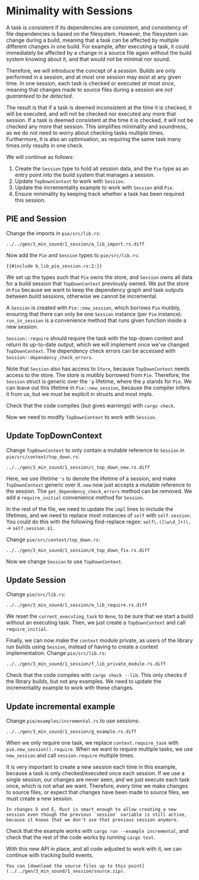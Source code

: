 # Minimality with Sessions

A task is consistent if its dependencies are consistent, and consistency of file dependencies is based on the filesystem.
However, the filesystem can change during a build, meaning that a task can be affected by multiple different changes in one build.
For example, after executing a task, it could immediately be affected by a change in a source file again without the build system knowing about it, and that would not be minimal nor sound.

Therefore, we will introduce the concept of a *session*.
Builds are only performed in a session, and at most one session may exist at any given time.
In one session, each task is checked or executed *at most once*, meaning that changes made to source files during a session are *not guaranteed to be detected*.

The result is that if a task is deemed inconsistent at the time it is checked, it will be executed, and will not be checked nor executed any more that session.
If a task is deemed consistent at the time it is checked, it will not be checked any more that session.
This simplifies minimality and soundness, as we do not need to worry about checking tasks multiple times.
Furthermore, it is also an optimisation, as requiring the same task many times only results in one check.

We will continue as follows:
1) Create the `Session` type to hold all session data, and the `Pie` type as an entry point into the build system that manages a session.
2) Update `TopDownContext` to work with `Session`.
3) Update the incrementality example to work with `Session` and `Pie`.
4) Ensure minimality by keeping track whether a task has been required this session.

## PIE and Session

Change the imports in `pie/src/lib.rs`: 

```diff2html fromfile linebyline
../../gen/3_min_sound/1_session/a_lib_import.rs.diff
```

Now add the `Pie` and `Session` types to `pie/src/lib.rs`:

```rust,
{{#include b_lib_pie_session.rs:2:}}
```

We set up the types such that `Pie` owns the store, and `Session` owns all data for a build session that `TopDownContext` previously owned.
We put the store in `Pie` because we want to keep the dependency graph and task outputs between build sessions, otherwise we cannot be incremental.

A `Session` is created with `Pie::new_session`, which borrows `Pie` mutibly, ensuring that there can only be one `Session` instance (per `Pie` instance).
`run_in_session` is a convenience method that runs given function inside a new session.

`Session::require` should require the task with the top-down context and return its up-to-date output, which we will implement once we've changed `TopDownContext`.
The dependency check errors can be accessed with `Session::dependency_check_errors`.

Note that `Session` also has access to `Store`, because `TopDownContext` needs access to the store.
The store is mutibly borrowed from `Pie`.
Therefore, the `Session` struct is generic over the `'p` lifetime, where the `p` stands for `Pie`.
We can leave out this lifetime in `Pie::new_session`, because the compiler infers it from us, but we must be explicit in structs and most impls.

Check that the code compiles (but gives warnings) with `cargo check`.

Now we need to modify `TopDownContext` to work with `Session`.

## Update TopDownContext

Change `TopDownContext` to only contain a mutable reference to `Session` in `pie/src/context/top_down.rs`:

```diff2html fromfile
../../gen/3_min_sound/1_session/c_top_down_new.rs.diff
```

Here, we use lifetime `'s` to denote the lifetime of a session, and make `TopDownContext` generic over it.
`new` now just accepts a mutable reference to the session.
The `get_dependency_check_errors` method can be removed.
We add a `require_initial` convenience method for `Session`.

In the rest of the file, we need to update the `impl` lines to include the lifetimes, and we need to replace most instances of `self` with `self.session`.
You could do this with the following find-replace regex: `self\.([\w\d_]+)\.` -> `self.session.$1.`

Change `pie/src/context/top_down.rs`:

```diff2html fromfile
../../gen/3_min_sound/1_session/d_top_down_fix.rs.diff
```

Now we change `Session` to use `TopDownContext`. 

## Update Session

Change `pie/src/lib.rs`:

```diff2html fromfile
../../gen/3_min_sound/1_session/e_lib_require.rs.diff
```

We reset the `current_executing_task` to `None`, to be sure that we start a build without an executing task.
Then, we just create a `TopDownContext` and call `require_initial`.

Finally, we can now make the `context` module private, as users of the library run builds using `Session`, instead of having to create a context implementation.
Change `pie/src/lib.rs`:

```diff2html fromfile
../../gen/3_min_sound/1_session/f_lib_private_module.rs.diff
```

Check that the code compiles with `cargo check --lib`.
This only checks if the library builds, but not any examples.
We need to update the incrementality example to work with these changes.

## Update incremental example

Change `pie/examples/incremental.rs` to use sessions:

```diff2html fromfile
../../gen/3_min_sound/1_session/g_example.rs.diff
```

When we only require one task, we replace `context.require_task` with `pie.new_session().require`.
When we want to require multiple tasks, we use `new_session` and call `session.require` multiple times.

It is very important to create a new session each time in this example, because a task is only checked/executed once each session.
If we use a single session, our changes are never seen, and we just execute each task once, which is not what we want.
Therefore, every time we make changes to source files, or expect that changes have been made to source files, we must create a new session.

```admonish
In changes D and E, Rust is smart enough to allow creating a new session even though the previous `session` variable is still active, because it knows that we don't use that previous session anymore. 
```

Check that the example works with `cargo run --example incremental`, and check that the rest of the code works by running `cargo test`.

With this new API in place, and all code adjusted to work with it, we can continue with tracking build events.

```admonish example title="Download source code" collapsible=true
You can [download the source files up to this point](../../gen/3_min_sound/1_session/source.zip).
```
